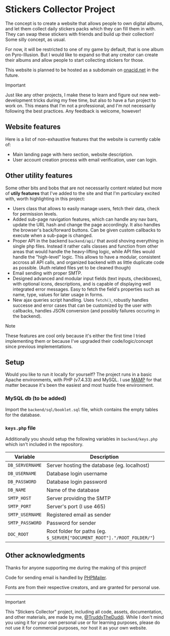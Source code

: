 # Stickers Collector Project
The concept is to create a website that allows people to own digital albums, and let them collect daily stickers packs which they can fill them in with. They can swap these stickers with friends and build up their collection! Some silly concept, as usual.

For now, it will be restricted to one of my game by default, that is one album on Pyro-Illusion. But I would like to expand so that any creator can create their albums and allow people to start collecting stickers for those.

This website is planned to be hosted as a subdomain on [onacid.net](https://onacid.net) in the future.

> [!IMPORTANT]  
> Just like any other projects, I make these to learn and figure out new web-development tricks during my free time, but also to have a fun project to work on. This means that I'm not a professional, and I'm not necessarily following the best practices. Any feedback is welcome, however!

## Website features
Here is a list of non-exhaustive features that the website is currently cable of:
- Main landing page with hero section, website description.
- User account creation process with email verification, user can login.

## Other utility features
Some other bits and bobs that are not necessarily content related but more of **utily features** that I've added to the site and that I'm particulary excited with, worth highlighting in this project:
- Users class that allows to easily manage users, fetch their data, check for permission levels.
- Added sub-page navigation features, which can handle any nav bars, update the URL hash and change the page accordingly. It also handles the browser's back/forward buttons. Can be given custom callbacks to execute when a sub-page is changed.
- Proper API in the backend `backend/api/` that avoid shoving everything in single php files. Instead it rather calls classes and function from other areas that would handle the heavy-lifting logic, while API files would handle the "high-level" logic. This allows to have a modular, consistent accross all API calls, and organized backend with as little duplicate code as possible. (Auth related files yet to be cleaned though)
- Email sending with proper SMTP.
- Designed advanced and modular input fields (text inputs, checkboxes), with optional icons, descriptions, and is capable of displaying well integrated error messages. Easy to fetch the field's properties such as name, type, values for later usage in forms.
- New ajax queries script handling. Uses `fetch()`, robustly handles successe and error cases that can be customized by the user with callbacks, handles JSON conversion (and possibly failures occuring in the backend).
 
> [!NOTE]  
> These features are cool only because it's either the first time I tried implementing them or because I've upgraded their code/logic/concept since previous implementations.

## Setup
Would you like to run it locally for yourself? The project runs in a basic Apache environments, with PHP (v7.4.33) and MySQL. I use [MAMP](https://www.mamp.info/en/mamp) for that matter because it's been the easiest and most hustle free environment.

### MySQL db (to be added)
Import the `backend/sql/booklet.sql` file, which contains the empty tables for the database.

### `keys.php` file
Additionally you should setup the following variables in `backend/keys.php` which isn't included in the repository.

| Variable | Description |
|----------|-------------|
|`DB_SERVERNAME`|Server hosting the database (eg. localhost)|
|`DB_USERNAME`|Database login username|
|`DB_PASSWORD`|Database login password|
|`DB_NAME`|Name of the database|
|`SMTP_HOST`|Server providing the SMTP|
|`SMTP_PORT`|Server's port (I use 465)|
|`SMTP_USERNAME`|Registered email as sender|
|`SMTP_PASSWORD`|Password for sender|
|`DOC_ROOT`|Root folder for paths (eg. `$_SERVER["DOCUMENT_ROOT"]."/ROOT_FOLDER/"`)|

## Other acknowledgments
Thanks for anyone supporting me during the making of this project!

Code for sending email is handled by [PHPMailer](https://github.com/PHPMailer/PHPMailer).

Fonts are from their respective creators, and are granted for personal use.

---
> [!IMPORTANT]  
> This "Stickers Collector" project, including all code, assets, documentation, and other materials, are made by me, [@TruddyTheDuddi](https://github.com/TruddyTheDuddi). While I don't mind you using it for your own personal use or for learning purposes, please do not use it for commercial purposes, nor host it as your own website.
